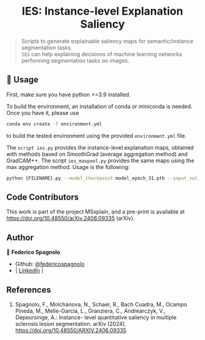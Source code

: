 <h1 align="center">IES: Instance-level Explanation Saliency </h1>

> Scripts to generate explainable saliency maps for semantic/instance segmentation tasks.<br /> `IES` can help explaining decisions of machine learning networks performing segmentation tasks on images.

## 🚀 Usage

First, make sure you have python >=3.9 installed.

To build the environment, an installation of conda or miniconda is needed. Once you have it, please use
```sh
conda env create -f environment.yml
```
to build the tested environment using the provided `environment.yml` file. 

The `script ies.py` provides the instance-level explanation maps, obtained with methods based on SmoothGrad (average aggregation method) and GradCAM++. The script `ies_maxpool.py` provides the same maps using the max aggregation method.
Usage is the following:
```sh
python {FILENAME}.py --model_checkpoint model_epoch_31.pth --input_val_paths {PATH_TO_INPUT1} {PATH_TO_INPUT2} --input_prefixes {INPUT1_FILENAME} {INPUT2_FILENAME} --num_workers 0 --cache_rate 0.01 --threshold 0.3
```

## Code Contributors

This work is part of the project MSxplain, and a pre-print is available at https://doi.org/10.48550/arXiv.2406.09335 (arXiv).

## Author

👤 **Federico Spagnolo**

- Github: [@federicospagnolo](https://github.com/federicospagnolo)
- | [LinkedIn](https://www.linkedin.com/in/federico-spagnolo/) |

## References

1. Spagnolo, F., Molchanova, N., Schaer, R., Bach Cuadra, M., Ocampo Pineda,
M., Melie-Garcia, L., Granziera, C., Andrearczyk, V., Depeursinge, A.: Instance-
level quantitative saliency in multiple sclerosis lesion segmentation. arXiv (2024).
https://doi.org/10.48550/ARXIV.2406.09335
